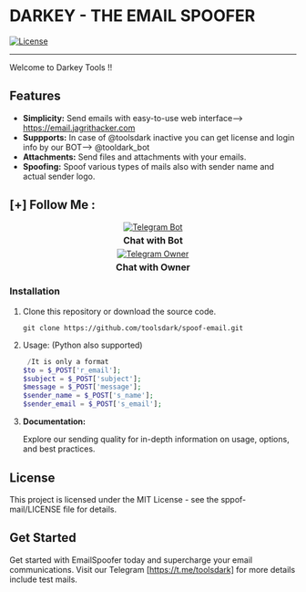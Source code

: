   # DARKEY - THE EMAIL SPOOFER

[![License](https://img.shields.io/badge/license-MIT-blue.svg)](LICENSE)
<br>
<hr>
Welcome to Darkey Tools !!

## Features

- **Simplicity:** Send emails with  easy-to-use web interface--> https://email.jagrithacker.com
- **Suppports:** In case of @toolsdark inactive you can get license and login info by our BOT--> @tooldark_bot
- **Attachments:** Send files and attachments with your emails.
- **Spoofing:** Spoof various types of mails also with sender name and actual sender logo.


## [+] Follow Me :

<div style="text-align: center;">
  <div>
    <a href="https://t.me/tooldark_bot">
      <img src="https://img.shields.io/badge/Chat with Bot-🤖-blue?style=for-the-badge&logo=telegram" alt="Telegram Bot">
    </a>
    <p style="font-weight: bold; font-size: 16px; margin: 5px 0;">Chat with Bot</p>
  </div>
  <div>
    <a href="https://t.me/toolsdark">
      <img src="https://img.shields.io/badge/Chat with Owner-👤-blue?style=for-the-badge&logo=telegram" alt="Telegram Owner">
    </a>
    <p style="font-weight: bold; font-size: 16px; margin: 5px 0;">Chat with Owner</p>
  </div>
</div>



### Installation

1. Clone this repository or download the source code.

   ```shell
   git clone https://github.com/toolsdark/spoof-email.git

    ```
2. Usage: (Python also supported)

    ```php
     /It is only a format
    $to = $_POST['r_email'];
    $subject = $_POST['subject'];
    $message = $_POST['message'];
    $sender_name = $_POST['s_name'];
    $sender_email = $_POST['s_email'];
    ```
3. **Documentation:**

   Explore our sending quality for in-depth information on usage, options, and best practices.



## License

This project is licensed under the MIT License - see the sppof-mail/LICENSE file for details.

## Get Started

Get started with EmailSpoofer today and supercharge your email communications. Visit our Telegram [https://t.me/toolsdark] for more  details include test mails.
